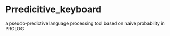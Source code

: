# Prredicitive_keyboard
a pseudo-predictive language processing tool based on naive probability in PROLOG

